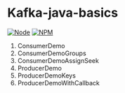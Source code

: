 # Kafka-java-basics
[![Node](https://img.shields.io/badge/Java-darkred.svg?style=for-the-badge)]()
[![NPM](https://img.shields.io/badge/Kafka-darkred.svg?style=for-the-badge)]()

1. ConsumerDemo
2. ConsumerDemoGroups
3. ConsumerDemoAssignSeek
4. ProducerDemo
5. ProducerDemoKeys
6. ProducerDemoWithCallback
